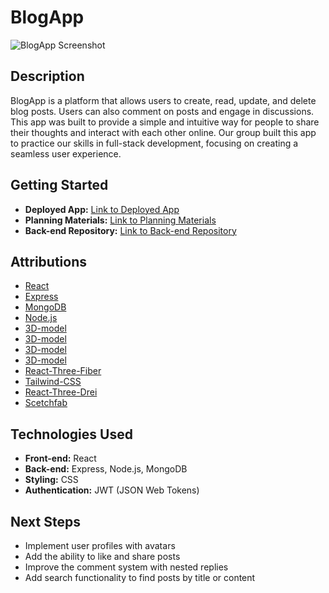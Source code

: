 # BlogApp

![BlogApp Screenshot]()

## Description

BlogApp is a platform that allows users to create, read, update, and delete blog posts. Users can also comment on posts and engage in discussions. This app was built to provide a simple and intuitive way for people to share their thoughts and interact with each other online. Our group built this app to practice our skills in full-stack development, focusing on creating a seamless user experience.

## Getting Started

- **Deployed App:** [Link to Deployed App]()
- **Planning Materials:** [Link to Planning Materials](https://trello.com/b/WbqYHLYa/ga-project-3)
- **Back-end Repository:** [Link to Back-end Repository](https://github.com/sedykhvitaliy/React-Blog)

## Attributions

- [React](https://reactjs.org/)
- [Express](https://expressjs.com/)
- [MongoDB](https://www.mongodb.com/)
- [Node.js](https://nodejs.org/)
- [3D-model](https://sketchfab.com/3d-models/foxs-islands-163b68e09fcc47618450150be7785907)
- [3D-model](https://sketchfab.com/3d-models/phoenix-bird-844ba0cf144a413ea92c779f18912042)
- [3D-model](https://sketchfab.com/3d-models/stylized-ww1-plane-c4edeb0e410f46e8a4db320879f0a1db)
- [3D-model](https://sketchfab.com/3d-models/unreal-engine-4-sky-be1fae4d5c6e43bbb4970bde465304d0)
- [React-Three-Fiber](https://docs.pmnd.rs/react-three-fiber/getting-started/introduction)
- [Tailwind-CSS](https://tailwindcss.com/docs/guides/vite)
- [React-Three-Drei](https://www.npmjs.com/package/@react-three/drei/v/9.0.1)
- [Scetchfab](https://sketchfab.com/)


## Technologies Used

- **Front-end:** React
- **Back-end:** Express, Node.js, MongoDB
- **Styling:** CSS
- **Authentication:** JWT (JSON Web Tokens)

## Next Steps

- Implement user profiles with avatars
- Add the ability to like and share posts
- Improve the comment system with nested replies
- Add search functionality to find posts by title or content

